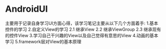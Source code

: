 # AndroidUI
主要用于记录自身学习UI方面心得，该学习笔记主要从以下几个方面着手:
1.基本控件的学习
2.自定义View的学习
2.1 继承View
2.2 继承ViewGroup
2.3 继承现有的控件View
3.学习自己干兴趣的View以及自己觉得有意思的View
4.动画的基本学习
5.framework层对View的基本原理
